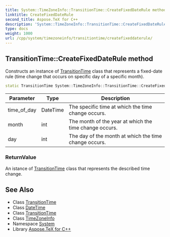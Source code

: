 ```yaml
---
title: System::TimeZoneInfo::TransitionTime::CreateFixedDateRule method
linktitle: CreateFixedDateRule
second_title: Aspose.TeX for C++
description: 'System::TimeZoneInfo::TransitionTime::CreateFixedDateRule method. Constructs an instance of TransitionTime class that represents a fixed-date rule (time change that occurs on specific day of a specific month) in C++.'
type: docs
weight: 1000
url: /cpp/system/timezoneinfo/transitiontime/createfixeddaterule/
---
```

## TransitionTime::CreateFixedDateRule method


Constructs an instance of [TransitionTime](../) class that represents a fixed-date rule (time change that occurs on specific day of a specific month).

```cpp
static TransitionTime System::TimeZoneInfo::TransitionTime::CreateFixedDateRule(DateTime time_of_day, int month, int day)
```


| Parameter | Type | Description |
| --- | --- | --- |
| time_of_day | DateTime | The specific time at which the time change occurs. |
| month | int | The month of the year at which the time change occurs. |
| day | int | The day of the month at which the time change occurs. |

### ReturnValue

An istance of [TransitionTime](../) class that represents the described time change.

## See Also

* Class [TransitionTime](../)
* Class [DateTime](../../../datetime/)
* Class [TransitionTime](../)
* Class [TimeZoneInfo](../../)
* Namespace [System](../../../)
* Library [Aspose.TeX for C++](../../../../)
